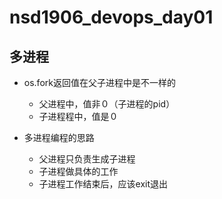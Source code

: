 # nsd1906_devops_day01

## 多进程

- os.fork返回值在父子进程中是不一样的
  - 父进程中，值非０（子进程的pid）
  - 子进程程中，值是０

- 多进程编程的思路
  - 父进程只负责生成子进程
  - 子进程做具体的工作
  - 子进程工作结束后，应该exit退出





